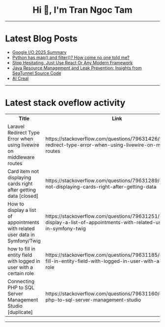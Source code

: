<h1 align="center">Hi 👋, I'm Tran Ngoc Tam</h1>

---

# Latest Blog Posts 
<!-- BLOG-POST-LIST:START -->
- [Google I/O 2025 Summary](https://dev.to/justin3go/google-io-2025-summary-3c64)
- [Python has map&lpar;&rpar; and filter&lpar;&rpar;? How come no one told me?](https://dev.to/dave_banwell_26fd6e4680c0/python-has-map-and-filter-how-come-no-one-told-me-3n9p)
- [Stop Hesitating, Just Use React Or Any Modern Framework](https://dev.to/wildboar_dev/stop-hesitating-just-use-react-or-any-modern-framework-5h84)
- [Java Resource Management and Leak Prevention: Insights from SeaTunnel Source Code](https://dev.to/seatunnel/java-resource-management-and-leak-prevention-insights-from-seatunnel-source-code-33m3)
- [AI CreaI](https://dev.to/qqriri99/ai-creai-6jn)
<!-- BLOG-POST-LIST:END -->

---

# Latest stack oveflow activity
<table>
  <tr><th>Title</th><th>Link</th></tr>
  <!-- STACKOVERFLOW:START --><tr><td>Laravel Redirect Type Error when using livewire on middleware routes</td><td>https://stackoverflow.com/questions/79631426/laravel-redirect-type-error-when-using-livewire-on-middleware-routes</td></tr><tr><td>Card item not displaying cards right after getting data [closed]</td><td>https://stackoverflow.com/questions/79631289/card-item-not-displaying-cards-right-after-getting-data</td></tr><tr><td>How to display a list of appointments with related user data in Symfony/Twig</td><td>https://stackoverflow.com/questions/79631251/how-to-display-a-list-of-appointments-with-related-user-data-in-symfony-twig</td></tr><tr><td>how to fill in entity field with logged in user with a certain role</td><td>https://stackoverflow.com/questions/79631185/how-to-fill-in-entity-field-with-logged-in-user-with-a-certain-role</td></tr><tr><td>Connecting PHP to SQL Server Management Studio [duplicate]</td><td>https://stackoverflow.com/questions/79631160/connecting-php-to-sql-server-management-studio</td></tr><!-- STACKOVERFLOW:END -->
</table>

---


